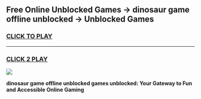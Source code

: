 
## Free Online Unblocked Games → dinosaur game offline unblocked → Unblocked Games
<h3>
<a href="https://premium.freeplayer.one?title=dinosaur_game_offline_unblocked&ref=21F">CLICK TO PLAY</a></h3>
<hr>

<h3>
<a href="https://premium.freeplayer.one?title=dinosaur_game_offline_unblocked&ref=21F">CLICK 2 PLAY</a>
  
</h3>

<a href="https://premium.freeplayer.one?title=dinosaur_game_offline_unblocked&ref=21F/"><img src="https://clearcache.store/games.png"></a>


**dinosaur game offline unblocked games unblocked: Your Gateway to Fun and Accessible Online Gaming**
